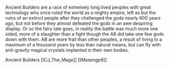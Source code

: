 Ancient Builders are a race of extremely long lived peoples with great technology who once ruled the world as a mighty empire, left as but the ruins of an extinct people after they challenged the gods nearly 600 years ago, but not before they almost defeated the gods in an awe despiring display. Or so the fairy tale goes, in reality the battle was much more one sided, more of a slaughter than a fight though the AB did take one few gods down with them. AB are more frail than other peoples, a result of living to a maximum of a thousand years by less than natural means, but can fly with anti-gravity magical crystals implanted in their own bodies.

Ancient Builders
 [[CJ_The_Mage]]
 [[Masengp9]]